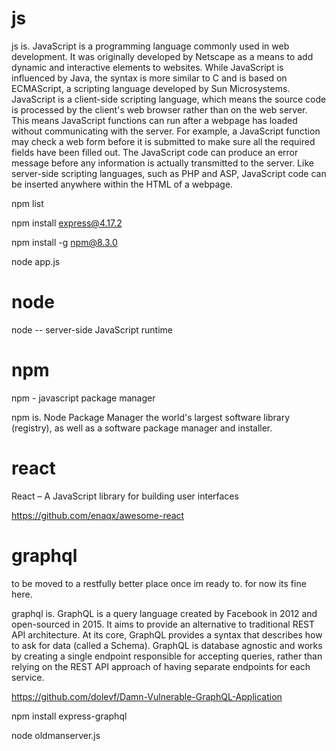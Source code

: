 # js

js is. JavaScript is a programming language commonly used in web development. It was originally developed by Netscape as a means to add dynamic and interactive elements to websites. While JavaScript is influenced by Java, the syntax is more similar to C and is based on ECMAScript, a scripting language developed by Sun Microsystems. JavaScript is a client-side scripting language, which means the source code is processed by the client's web browser rather than on the web server. This means JavaScript functions can run after a webpage has loaded without communicating with the server. For example, a JavaScript function may check a web form before it is submitted to make sure all the required fields have been filled out. The JavaScript code can produce an error message before any information is actually transmitted to the server. Like server-side scripting languages, such as PHP and ASP, JavaScript code can be inserted anywhere within the HTML of a webpage.

npm list

npm install express@4.17.2

npm install -g npm@8.3.0

node app.js

# node

node -- server-side JavaScript runtime

# npm

npm - javascript package manager

npm is. Node Package Manager the world's largest software library (registry), as well as a software package manager and installer.

# react

React – A JavaScript library for building user interfaces

https://github.com/enaqx/awesome-react



# graphql

to be moved to a restfully better place once im ready to. for now its fine here.

graphql is. GraphQL is a query language created by Facebook in 2012 and open-sourced in 2015. It aims to provide an alternative to traditional REST API architecture. At its core, GraphQL provides a syntax that describes how to ask for data (called a Schema). GraphQL is database agnostic and works by creating a single endpoint responsible for accepting queries, rather than relying on the REST API approach of having separate endpoints for each service.

https://github.com/dolevf/Damn-Vulnerable-GraphQL-Application

npm install express-graphql

node oldmanserver.js

